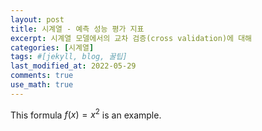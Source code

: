 ```yaml
---
layout: post
title: 시계열 - 예측 성능 평가 지표  
excerpt: 시계열 모델에서의 교차 검증(cross validation)에 대해 
categories: [시계열]
tags: #[jekyll, blog, 꿀팁]
last_modified_at: 2022-05-29
comments: true
use_math: true
---
```



This formula $f(x) = x^2$ is an example.